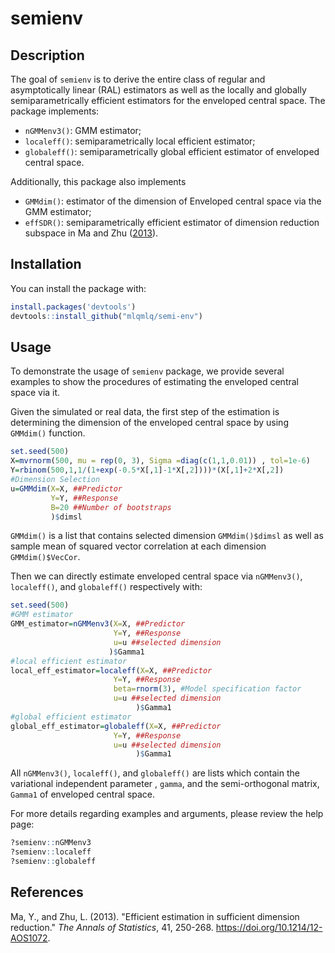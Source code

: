 
# semienv


## Description

The goal of `semienv` is to derive
the entire class of regular and asymptotically linear (RAL) estimators as well as the
locally and globally semiparametrically efficient estimators for the enveloped central space. The package implements:

  * `nGMMenv3()`: GMM estimator; 
  * `localeff()`: semiparametrically local efficient estimator;
  * `globaleff()`: semiparametrically global efficient estimator
of enveloped central space. 

Additionally, this package also implements

  * `GMMdim()`: estimator of the dimension of Enveloped central space via the GMM estimator;
  * `effSDR()`: semiparametrically efficient estimator of dimension reduction subspace in Ma and Zhu ([2013](#semi-eff)).



## Installation
You can install the package with:

``` r
install.packages('devtools')
devtools::install_github("mlqmlq/semi-env")
```

## Usage
To demonstrate the usage of `semienv`  package, we provide several examples to show the procedures of estimating the enveloped central space via it. 

Given the simulated or real data, the first step of the estimation is determining the dimension of the enveloped central space by using `GMMdim()` function.

``` r
set.seed(500)
X=mvrnorm(500, mu = rep(0, 3), Sigma =diag(c(1,1,0.01)) , tol=1e-6)
Y=rbinom(500,1,1/(1+exp(-0.5*X[,1]-1*X[,2])))*(X[,1]+2*X[,2])
#Dimension Selection
u=GMMdim(X=X, ##Predictor
         Y=Y, ##Response          
         B=20 ##Number of bootstraps
         )$dimsl 
```
`GMMdim()` is a list that contains selected dimension `GMMdim()$dimsl` as well as sample mean of squared
vector correlation at each dimension `GMMdim()$VecCor`.

Then we can directly estimate enveloped central space via `nGMMenv3()`, `localeff()`, and `globaleff()` respectively with:
``` r
set.seed(500)
#GMM estimator
GMM_estimator=nGMMenv3(X=X, ##Predictor
                       Y=Y, ##Response
                       u=u ##selected dimension
                      )$Gamma1
#local efficient estimator
local_eff_estimator=localeff(X=X, ##Predictor
                       Y=Y, ##Response
                       beta=rnorm(3), #Model specification factor
                       u=u ##selected dimension
                            )$Gamma1  
#global efficient estimator
global_eff_estimator=globaleff(X=X, ##Predictor
                       Y=Y, ##Response                       
                       u=u ##selected dimension
                            )$Gamma1                                                      
```
All `nGMMenv3()`, `localeff()`, and `globaleff()` are lists which contain the  variational
independent parameter , `gamma`, and the semi-orthogonal matrix, `Gamma1`  of enveloped central space.

For more details regarding examples and arguments, please review the help page:

``` r
?semienv::nGMMenv3
?semienv::localeff
?semienv::globaleff
```


## References

<div id="refs" class="references">

<div id="semi-eff">

Ma, Y., and  Zhu, L. (2013). "Efficient estimation in sufficient dimension reduction." *The Annals of Statistics*, 41, 250-268.
<https://doi.org/10.1214/12-AOS1072>.

</div>
